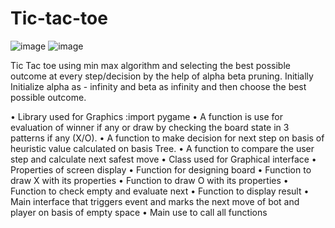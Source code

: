 # Tic-tac-toe
![image](https://github.com/Harris730/Tic-tac-toe/assets/128912747/270de6cf-7512-4c28-b3dc-bfb73ef5b7b9)
![image](https://github.com/Harris730/Tic-tac-toe/assets/128912747/ab9d06ae-81bf-41e9-bd12-ec3387627da1)

Tic Tac toe using min max algorithm and selecting the best possible outcome at 
every step/decision by the help of alpha beta pruning. Initially Initialize alpha as -
infinity and beta as infinity and then choose the best possible outcome.


• Library used for Graphics :import pygame
• A function is use for evaluation of winner if any or draw by checking the board state in 3 
patterns if any (X/O).
• A function to make decision for next step on basis of heuristic value calculated on basis
Tree.
• A function to compare the user step and calculate next safest move
• Class used for Graphical interface
• Properties of screen display
• Function for designing board
• Function to draw X with its properties
• Function to draw O with its properties
• Function to check empty and evaluate next
• Function to display result
• Main interface that triggers event and marks the next move of bot and player on basis 
of empty space
• Main use to call all functions
